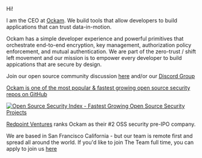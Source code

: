 Hi!

I am the CEO at [Ockam](https://www.ockam.io/). We build tools that allow developers to build applications that can trust data-in-motion.

Ockam has a simple developer experience and powerful primitives that orchestrate end-to-end encryption, key management, authorization policy enforcement, and mutual authentication. We are part of the zero-trust / shift left movement and our mission is to empower every developer to build appications that are secure by design. 

Join our open source community discussion [here](https://github.com/build-trust/ockam/discussions) and/or our [Discord Group](https://discord.gg/RAbjRr3kds)

[Ockam is one of the most popular & fastest growing open source security repos on GitHub](https://github.com/build-trust/ockam)

[![Open Source Security Index - Fastest Growing Open Source Security Projects](https://opensourcesecurityindex.io/badge.svg)](https://opensourcesecurityindex.io/)

[Redpoint Ventures](https://redpoint.metabaseapp.com/public/dashboard/5e802588-cc2c-489c-a2f3-283d6c3cd298?category=Security) ranks Ockam as their #2 OSS security pre-IPO company.

We are based in San Francisco California - but our team is remote first and spread all around the world. 
If you'd like to join The Team full time, you can apply to join us [here](https://www.ockam.io/team)
